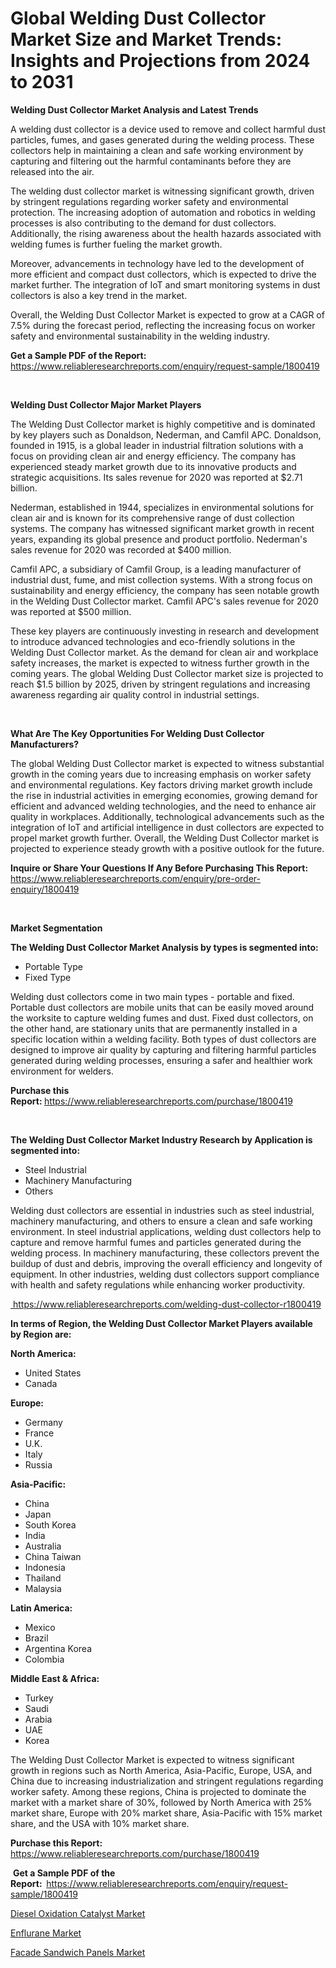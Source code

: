 <p><h1>Global Welding Dust Collector Market Size and Market Trends: Insights and Projections from 2024 to 2031</h1></p><p><strong>Welding Dust Collector Market Analysis and Latest Trends</strong></p>
<p><p>A welding dust collector is a device used to remove and collect harmful dust particles, fumes, and gases generated during the welding process. These collectors help in maintaining a clean and safe working environment by capturing and filtering out the harmful contaminants before they are released into the air.</p><p>The welding dust collector market is witnessing significant growth, driven by stringent regulations regarding worker safety and environmental protection. The increasing adoption of automation and robotics in welding processes is also contributing to the demand for dust collectors. Additionally, the rising awareness about the health hazards associated with welding fumes is further fueling the market growth.</p><p>Moreover, advancements in technology have led to the development of more efficient and compact dust collectors, which is expected to drive the market further. The integration of IoT and smart monitoring systems in dust collectors is also a key trend in the market.</p><p>Overall, the Welding Dust Collector Market is expected to grow at a CAGR of 7.5% during the forecast period, reflecting the increasing focus on worker safety and environmental sustainability in the welding industry.</p></p>
<p><strong>Get a Sample PDF of the Report:&nbsp;</strong> <a href="https://www.reliableresearchreports.com/enquiry/request-sample/1800419">https://www.reliableresearchreports.com/enquiry/request-sample/1800419</a></p>
<p>&nbsp;</p>
<p><strong>Welding Dust Collector Major Market Players</strong></p>
<p><p>The Welding Dust Collector market is highly competitive and is dominated by key players such as Donaldson, Nederman, and Camfil APC. Donaldson, founded in 1915, is a global leader in industrial filtration solutions with a focus on providing clean air and energy efficiency. The company has experienced steady market growth due to its innovative products and strategic acquisitions. Its sales revenue for 2020 was reported at $2.71 billion.</p><p>Nederman, established in 1944, specializes in environmental solutions for clean air and is known for its comprehensive range of dust collection systems. The company has witnessed significant market growth in recent years, expanding its global presence and product portfolio. Nederman's sales revenue for 2020 was recorded at $400 million.</p><p>Camfil APC, a subsidiary of Camfil Group, is a leading manufacturer of industrial dust, fume, and mist collection systems. With a strong focus on sustainability and energy efficiency, the company has seen notable growth in the Welding Dust Collector market. Camfil APC's sales revenue for 2020 was reported at $500 million.</p><p>These key players are continuously investing in research and development to introduce advanced technologies and eco-friendly solutions in the Welding Dust Collector market. As the demand for clean air and workplace safety increases, the market is expected to witness further growth in the coming years. The global Welding Dust Collector market size is projected to reach $1.5 billion by 2025, driven by stringent regulations and increasing awareness regarding air quality control in industrial settings.</p></p>
<p>&nbsp;</p>
<p><strong>What Are The Key Opportunities For Welding Dust Collector Manufacturers?</strong></p>
<p><p>The global Welding Dust Collector market is expected to witness substantial growth in the coming years due to increasing emphasis on worker safety and environmental regulations. Key factors driving market growth include the rise in industrial activities in emerging economies, growing demand for efficient and advanced welding technologies, and the need to enhance air quality in workplaces. Additionally, technological advancements such as the integration of IoT and artificial intelligence in dust collectors are expected to propel market growth further. Overall, the Welding Dust Collector market is projected to experience steady growth with a positive outlook for the future.</p></p>
<p><strong>Inquire or Share Your Questions If Any Before Purchasing This Report:</strong> <a href="https://www.reliableresearchreports.com/enquiry/pre-order-enquiry/1800419">https://www.reliableresearchreports.com/enquiry/pre-order-enquiry/1800419</a></p>
<p>&nbsp;</p>
<p><strong>Market Segmentation</strong></p>
<p><strong>The Welding Dust Collector Market Analysis by types is segmented into:</strong></p>
<p><ul><li>Portable Type</li><li>Fixed Type</li></ul></p>
<p><p>Welding dust collectors come in two main types - portable and fixed. Portable dust collectors are mobile units that can be easily moved around the worksite to capture welding fumes and dust. Fixed dust collectors, on the other hand, are stationary units that are permanently installed in a specific location within a welding facility. Both types of dust collectors are designed to improve air quality by capturing and filtering harmful particles generated during welding processes, ensuring a safer and healthier work environment for welders.</p></p>
<p><strong>Purchase this Report:&nbsp;</strong><a href="https://www.reliableresearchreports.com/purchase/1800419">https://www.reliableresearchreports.com/purchase/1800419</a></p>
<p>&nbsp;</p>
<p><strong>The Welding Dust Collector Market Industry Research by Application is segmented into:</strong></p>
<p><ul><li>Steel Industrial</li><li>Machinery Manufacturing</li><li>Others</li></ul></p>
<p><p>Welding dust collectors are essential in industries such as steel industrial, machinery manufacturing, and others to ensure a clean and safe working environment. In steel industrial applications, welding dust collectors help to capture and remove harmful fumes and particles generated during the welding process. In machinery manufacturing, these collectors prevent the buildup of dust and debris, improving the overall efficiency and longevity of equipment. In other industries, welding dust collectors support compliance with health and safety regulations while enhancing worker productivity.</p></p>
<p><a href="https://www.reliableresearchreports.com/welding-dust-collector-r1800419">&nbsp;https://www.reliableresearchreports.com/welding-dust-collector-r1800419</a></p>
<p><strong>In terms of Region, the Welding Dust Collector Market Players available by Region are:</strong></p>
<p>
    <p> <strong> North America: </strong>
        <ul>
            <li>United States</li>
            <li>Canada</li>
        </ul>
        </p> 
    <p> <strong> Europe: </strong>
        <ul>
            <li>Germany</li>
            <li>France</li>
            <li>U.K.</li>
            <li>Italy</li>
            <li>Russia</li>
        </ul>
        </p> 
    <p> <strong> Asia-Pacific: </strong>
        <ul>
            <li>China</li>
            <li>Japan</li>
            <li>South Korea</li>
            <li>India</li>
            <li>Australia</li>
            <li>China Taiwan</li>
            <li>Indonesia</li>
            <li>Thailand</li>
            <li>Malaysia</li>
        </ul>
        </p> 
    <p> <strong> Latin America: </strong>
        <ul>
            <li>Mexico</li>
            <li>Brazil</li>
            <li>Argentina Korea</li>
            <li>Colombia</li>
        </ul>
        </p> 
    <p> <strong> Middle East & Africa: </strong>
        <ul>
            <li>Turkey</li>
            <li>Saudi</li>
            <li>Arabia</li>
            <li>UAE</li>
            <li>Korea</li>
        </ul>
    </p>
    </p>
<p><p>The Welding Dust Collector Market is expected to witness significant growth in regions such as North America, Asia-Pacific, Europe, USA, and China due to increasing industrialization and stringent regulations regarding worker safety. Among these regions, China is projected to dominate the market with a market share of 30%, followed by North America with 25% market share, Europe with 20% market share, Asia-Pacific with 15% market share, and the USA with 10% market share.</p></p>
<p><strong>Purchase this Report: </strong><a href="https://www.reliableresearchreports.com/purchase/1800419">https://www.reliableresearchreports.com/purchase/1800419</a></p>
<p>&nbsp;<strong>Get a Sample PDF of the Report:&nbsp;&nbsp;</strong><a href="https://www.reliableresearchreports.com/enquiry/request-sample/1800419">https://www.reliableresearchreports.com/enquiry/request-sample/1800419</a></p>
<p><strong></strong></p>
<p><p><a href="https://www.linkedin.com/pulse/diesel-oxidation-catalyst-market-size-share-global-analysis-m6qye?trackingId=Q5l0iJIwL7ufE1t69Isnmw%3D%3D">Diesel Oxidation Catalyst Market</a></p><p><a href="https://www.linkedin.com/pulse/global-enflurane-market-size-trends-insights-projections-from-vazne?trackingId=chdtXQtsZxj5NFS3zJUBfw%3D%3D">Enflurane Market</a></p><p><a href="https://www.linkedin.com/pulse/facade-sandwich-panels-market-centers-aspects-growth-share-tkqke?trackingId=vm1IdIkG1HMlgGL5irplDA%3D%3D">Facade Sandwich Panels Market</a></p></p>